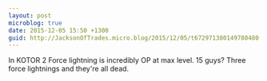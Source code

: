 ```yaml
---
layout: post
microblog: true
date: 2015-12-05 15:50 +1300
guid: http://JacksonOfTrades.micro.blog/2015/12/05/t672971380149780480.html
---
```

In KOTOR 2 Force lightning is incredibly OP at max level. 15 guys? Three force lightnings and they're all dead.
